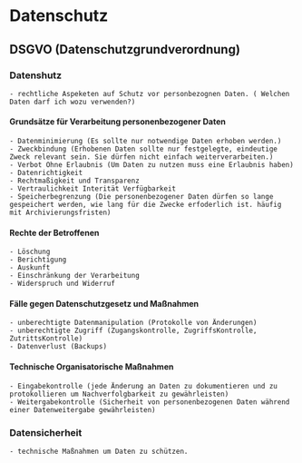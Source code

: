 # Datenschutz
  ## DSGVO (Datenschutzgrundverordnung)
  ### Datenshutz
    - rechtliche Aspeketen auf Schutz vor personbezognen Daten. ( Welchen Daten darf ich wozu verwenden?)
  #### Grundsätze für Verarbeitung personenbezogener Daten
    - Datenminimierung (Es sollte nur notwendige Daten erhoben werden.)
    - Zweckbindung (Erhobenen Daten sollte nur festgelegte, eindeutige Zweck relevant sein. Sie dürfen nicht einfach weiterverarbeiten.)
    - Verbot Ohne Erlaubnis (Um Daten zu nutzen muss eine Erlaubnis haben)
    - Datenrichtigkeit
    - Rechtmaßigkeit und Transparenz
    - Vertraulichkeit Interität Verfügbarkeit
    - Speicherbegrenzung (Die personenbezogener Daten dürfen so lange gespeichert werden, wie lang für die Zwecke erfoderlich ist. häufig mit Archivierungsfristen)
  #### Rechte der Betroffenen
    - Löschung
    - Berichtigung
    - Auskunft
    - Einschränkung der Verarbeitung
    - Widerspruch und Widerruf
  #### Fälle gegen Datenschutzgesetz und Maßnahmen
    - unberechtigte Datenmanipulation (Protokolle von Änderungen)
    - unberechtigte Zugriff (Zugangskontrolle, ZugriffsKontrolle, ZutrittsKontrolle)
    - Datenverlust (Backups)
  #### Technische Organisatorische Maßnahmen
    - Eingabekontrolle (jede Änderung an Daten zu dokumentieren und zu protokollieren um Nachverfolgbarkeit zu gewährleisten)
    - Weitergabekontrolle (Sicherheit von personenbezogenen Daten während einer Datenweitergabe gewährleisten)
  ### Datensicherheit
    - technische Maßnahmen um Daten zu schützen.
